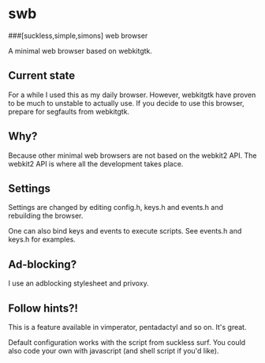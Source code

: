 # swb
###[suckless,simple,simons] web browser

A minimal web browser based on webkitgtk.

## Current state
For a while I used this as my daily browser. However, webkitgtk have proven to be much
to unstable to actually use. If you decide to use this browser, prepare for segfaults from
webkitgtk.

## Why?
Because other minimal web browsers are not based on the webkit2 API.
The webkit2 API is where all the development takes place.

## Settings
Settings are changed by editing config.h, keys.h and events.h and rebuilding the browser.

One can also bind keys and events to execute scripts. See events.h and keys.h for examples.

## Ad-blocking?
I use an adblocking stylesheet and privoxy.

## Follow hints?!
This is a feature available in vimperator, pentadactyl and so on. It's great.

Default configuration works with the script from suckless surf. You could also code your own with javascript (and shell script if you'd like).
